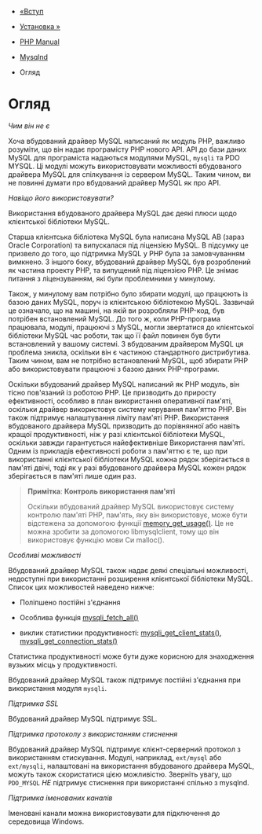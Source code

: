 - [«Вступ](intro.mysqlnd.md)
- [Установка »](mysqlnd.install.md)

- [PHP Manual](index.md)
- [Mysqlnd](book.mysqlnd.md)
- Огляд

# Огляд

*Чим він не є*

Хоча вбудований драйвер MySQL написаний як модуль PHP, важливо розуміти,
що він надає програмісту PHP нового API. API до бази даних
MySQL для програміста надаються модулями MySQL, `mysqli` та PDO
MYSQL. Ці модулі можуть використовувати можливості вбудованого драйвера
MySQL для спілкування із сервером MySQL. Таким чином, ви не повинні думати про
вбудований драйвер MySQL як про API.

*Навіщо його використовувати?*

Використання вбудованого драйвера MySQL дає деякі плюси
щодо клієнтської бібліотеки MySQL.

Старша клієнтська бібліотека MySQL була написана MySQL AB (зараз
Oracle Corporation) та випускалася під ліцензією MySQL. В підсумку
це призвело до того, що підтримка MySQL у PHP була за замовчуванням
вимкнено. З іншого боку, вбудований драйвер MySQL був розроблений як
частина проекту PHP, та випущений під ліцензією PHP. Це знімає питання з
ліцензуванням, які були проблемними у минулому.

Також, у минулому вам потрібно було збирати модулі, що працюють із базою
даних MySQL, поруч із клієнтською бібліотекою MySQL. Зазвичай це означало,
що на машині, на якій ви розробляли PHP-код, був потрібен
встановлений MySQL. До того ж, коли PHP-програма працювала, модулі,
працюючі з MySQL, могли звертатися до клієнтської бібліотеки MySQL
час роботи, так що її файл повинен був бути встановлений у вашому
системі. З вбудованим драйвером MySQL ця проблема зникла, оскільки
він є частиною стандартного дистрибутива. Таким чином, вам не
потрібно встановлений MySQL, щоб збирати PHP або використовувати
працюючі з базою даних PHP-програми.

Оскільки вбудований драйвер MySQL написаний як PHP модуль, він тісно
пов'язаний із роботою PHP. Це призводить до приросту ефективності, особливо в
план використання оперативної пам'яті, оскільки драйвер використовує
систему керування пам'яттю PHP. Він також підтримує налаштування ліміту
пам'яті PHP. Використання вбудованого драйвера MySQL призводить до
порівнянної або навіть кращої продуктивності, ніж у разі клієнтської
бібліотеки MySQL, оскільки завжди гарантується найефективніше
Використання пам'яті. Одним із прикладів ефективності роботи з пам'яттю
є те, що при використанні клієнтської бібліотеки MySQL кожна
рядок зберігається в пам'яті двічі, тоді як у разі вбудованого драйвера
MySQL кожен рядок зберігається в пам'яті лише один раз.

> **Примітка**: **Контроль використання пам'яті**
>
> Оскільки вбудований драйвер MySQL використовує систему контролю пам'яті
> PHP, пам'ять, яку він використовує, може бути відстежена за допомогою функції
> [memory_get_usage()](function.memory-get-usage.md). Це не можна
> зробити за допомогою libmysqlclient, тому що він використовує функцію мови
> Си malloc().

*Особливі можливості*

Вбудований драйвер MySQL також надає деякі спеціальні
можливості, недоступні при використанні розширення клієнтської
бібліотеки MySQL. Список цих можливостей наведено нижче:

- Поліпшено постійні з'єднання

- Особлива функція [mysqli_fetch_all()](mysqli-result.fetch-all.md)

- виклик статистики продуктивності:
[mysqli_get_client_stats()](function.mysqli-get-client-stats.md),
[mysqli_get_connection_stats()](mysqli.get-connection-stats.md)

Статистика продуктивності може бути дуже корисною для знаходження
вузьких місць у продуктивності.

Вбудований драйвер MySQL також підтримує постійні з'єднання при
використання модуля `mysqli`.

*Підтримка SSL*

Вбудований драйвер MySQL підтримує SSL.

*Підтримка протоколу з використанням стиснення*

Вбудований драйвер MySQL підтримує клієнт-серверний протокол з
використанням стискування. Модулі, наприклад, `ext/mysql` або `ext/mysqli`,
налаштовані на використання вбудованого драйвера MySQL, можуть також
скористатися цією можливістю. Зверніть увагу, що `PDO_MYSQL`
*НЕ* підтримує стиснення при використанні спільно з mysqlnd.

*Підтримка іменованих каналів*

Іменовані канали можна використовувати для підключення до середовища Windows.

